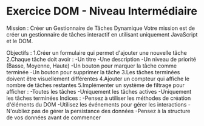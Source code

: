 # Exercice DOM - Niveau Intermédiaire
Mission : Créer un Gestionnaire de Tâches Dynamique
Votre mission est de créer un gestionnaire de tâches interactif en utilisant uniquement JavaScript et le DOM.

Objectifs :
1.Créer un formulaire qui permet d'ajouter une nouvelle tâche
2.Chaque tâche doit avoir :
-Un titre
-Une description
-Un niveau de priorité (Basse, Moyenne, Haute)
-Un bouton pour marquer la tâche comme terminée
-Un bouton pour supprimer la tâche
3.Les tâches terminées doivent être visuellement différentes
4.Ajouter un compteur qui affiche le nombre de tâches restantes
5.Implémenter un système de filtrage pour afficher :
-Toutes les tâches
-Uniquement les tâches actives
-Uniquement les tâches terminées
Indices :
-Pensez à utiliser les méthodes de création d'éléments du DOM
-Utilisez les événements pour gérer les interactions
-N'oubliez pas de gérer la persistance des données
-Pensez à la structure de vos données avant de commencer